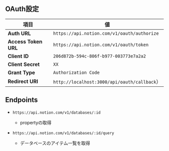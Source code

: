 
## OAuth設定

| 項目 | 値  |
| --- | --- |
| **Auth URL**         | `https://api.notion.com/v1/oauth/authorize`                 |
| **Access Token URL** | `https://api.notion.com/v1/oauth/token` |
| **Client ID**        | `206d872b-594c-806f-b977-003773e7a2a2` |
| **Client Secret**    | `XX` |
| **Grant Type**       | `Authorization Code` |
| **Redirect URI**     | `http://localhost:3000/api/oauth/callback`） |

## Endpoints

- `https://api.notion.com/v1/databases/:id`
  - propertyの取得

- `https://api.notion.com/v1/databases/:id/query`
  - データベースのアイテム一覧を取得

